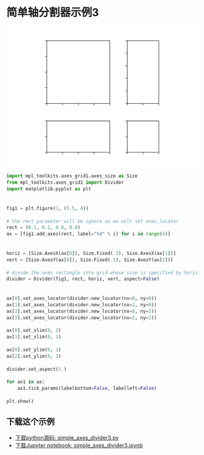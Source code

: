 # 简单轴分割器示例3

![简单轴分割器示例3](/static/images/gallery/sphx_glr_simple_axes_divider3_001.png)

```python
import mpl_toolkits.axes_grid1.axes_size as Size
from mpl_toolkits.axes_grid1 import Divider
import matplotlib.pyplot as plt


fig1 = plt.figure(1, (5.5, 4))

# the rect parameter will be ignore as we will set axes_locator
rect = (0.1, 0.1, 0.8, 0.8)
ax = [fig1.add_axes(rect, label="%d" % i) for i in range(4)]


horiz = [Size.AxesX(ax[0]), Size.Fixed(.5), Size.AxesX(ax[1])]
vert = [Size.AxesY(ax[0]), Size.Fixed(.5), Size.AxesY(ax[2])]

# divide the axes rectangle into grid whose size is specified by horiz * vert
divider = Divider(fig1, rect, horiz, vert, aspect=False)


ax[0].set_axes_locator(divider.new_locator(nx=0, ny=0))
ax[1].set_axes_locator(divider.new_locator(nx=2, ny=0))
ax[2].set_axes_locator(divider.new_locator(nx=0, ny=2))
ax[3].set_axes_locator(divider.new_locator(nx=2, ny=2))

ax[0].set_xlim(0, 2)
ax[1].set_xlim(0, 1)

ax[0].set_ylim(0, 1)
ax[2].set_ylim(0, 2)

divider.set_aspect(1.)

for ax1 in ax:
    ax1.tick_params(labelbottom=False, labelleft=False)

plt.show()
```

## 下载这个示例
            
- [下载python源码: simple_axes_divider3.py](https://matplotlib.org/_downloads/simple_axes_divider3.py)
- [下载Jupyter notebook: simple_axes_divider3.ipynb](https://matplotlib.org/_downloads/simple_axes_divider3.ipynb)
